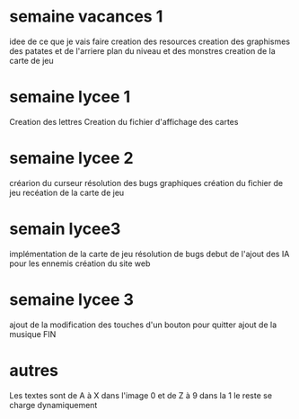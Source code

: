 # semaine vacances 1
idee de ce que je vais faire
creation des resources
creation des graphismes des patates et de l'arriere plan du niveau et des monstres
creation de la carte de jeu


# semaine lycee 1
Creation des lettres
Creation du fichier d'affichage des cartes

# semaine lycee 2
créarion du curseur
résolution des bugs graphiques
création du fichier de jeu
recéation de la carte de jeu

# semain lycee3 
implémentation de la carte de jeu
résolution de bugs
debut de l'ajout des IA pour les ennemis
création du site web

# semaine lycee 3
ajout de la modification des touches
d'un bouton pour quitter
ajout de la musique
FIN

# autres
Les textes sont de A à X dans l'image 0 et de Z à 9 dans la 1
le reste se charge dynamiquement



